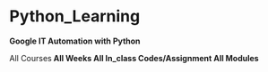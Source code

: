 # Python_Learning

**Google IT Automation with Python**

All Courses<b>
All Weeks<b>
All In_class Codes/Assignment<b>
All Modules

